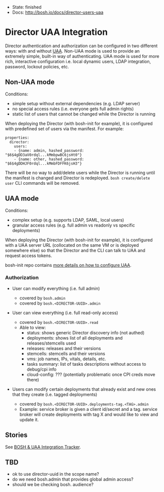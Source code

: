- State: finished
- Docs: http://bosh.io/docs/director-users-uaa

# Director UAA Integration

Director authentication and authorization can be configured in two different ways: with and without [UAA](https://github.com/cloudfoundry/uaa). Non-UAA mode is used to provide an extremely simple, built-in way of authenticating. UAA mode is used for more rich, interactive configuration i.e. local dynamic users, LDAP integration, password, lockout policies, etc.

## Non-UAA mode

Conditions:
- simple setup without external dependencies (e.g. LDAP server)
- no special access rules (i.e. everyone gets full admin rights)
- static list of users that cannot be changed while the Director is running

When deploying the Director (with bosh-init for example), it is configured with predefined set of users via the manifest. For example:

```
properties:
  director:
    users:
    - {name: admin, hashed_password: "$6$4gDD3aV0rdql...kMmbpwBC6jsHt0"}
    - {name: other, hashed_password: "$6$4gDDHJF0rdql...kMmbFDFFK6jsH3"}
```

There will be no way to add/delete users while the Director is running until the manifest is changed and Director is redeployed. `bosh create/delete user` CLI commands will be removed.

## UAA mode

Conditions:
- complex setup (e.g. supports LDAP, SAML, local users)
- granular access rules (e.g. full admin vs readonly vs specific deployments)

When deploying the Director (with bosh-init for example), it is configured with a UAA server URL (collocated on the same VM or is deployed somewhere else) so that the Director and the CLI can talk to UAA and request access tokens.

bosh-init repo contains [more details on how to configure UAA](https://github.com/cloudfoundry/bosh-init/blob/master/docs/uaa.md).

### Authorization

* User can modify everything (i.e. full admin)
  - covered by `bosh.admin`
  - covered by `bosh.<DIRECTOR-UUID>.admin`

* User can view everything (i.e. full read-only access)
  - covered by `bosh.<DIRECTOR-UUID>.read`
  - Able to view:
    - status: shows generic Director discovery info (not authed)
    - deployments: shows list of all deployments and releases/stemcells used
    - releases: releases and their versions
    - stemcells: stemcells and their versions
    - vms: job names, IPs, vitals, details, etc.
    - tasks summary: list of tasks descriptions without access to debug/cpi info
    - cloud-config: ??? (potentially problematic once CPI creds move there)

* Users can modify certain deployments that already exist and new ones that they create (i.e. tagged deployments)
  - covered by `bosh.<DIRECTOR-UUID>.deployments-tag.<TAG>.admin`
  - Example: service broker is given a client id/secret and a tag. service broker will create deployments with tag X and would like to view and update it.

## Stories

See [BOSH & UAA Integration Tracker](https://www.pivotaltracker.com/n/projects/1285490).

## TBD

- ok to use director-uuid in the scope name?
- do we need bosh.admin that provides global admin access?
- should we be checking bosh. audience?
